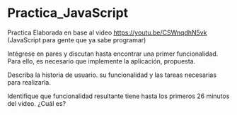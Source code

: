 # Practica_JavaScript

Practica Elaborada en base al video  https://youtu.be/CSWnqdhN5vk (JavaScript para gente que ya sabe programar) 

Intégrese en pares y discutan hasta encontrar una primer funcionalidad. Para ello, es necesario que implemente la aplicación, propuesta.  

Describa la historia de usuario. su funcionalidad y las tareas necesarias para realizarla. 

Identifique que funcionalidad resultante tiene hasta los primeros 26 minutos del video. ¿Cuál es? 